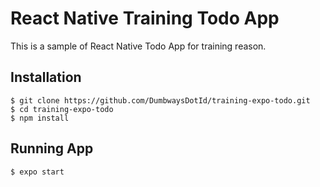 # React Native Training Todo App

This is a sample of React Native Todo App for training reason.

## Installation

```
$ git clone https://github.com/DumbwaysDotId/training-expo-todo.git
$ cd training-expo-todo
$ npm install
```

## Running App

```
$ expo start
```
